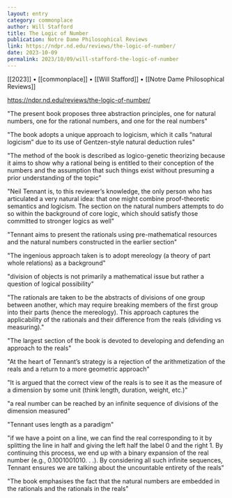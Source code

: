 ```yaml
---
layout: entry
category: commonplace
author: Will Stafford
title: The Logic of Number
publication: Notre Dame Philosophical Reviews
link: https://ndpr.nd.edu/reviews/the-logic-of-number/
date: 2023-10-09
permalink: 2023/10/09/will-stafford-the-logic-of-number
---
```


[[2023]] • [[commonplace]] • [[Will Stafford]] • [[Notre Dame Philosophical Reviews]]

https://ndpr.nd.edu/reviews/the-logic-of-number/

"The present book proposes three abstraction principles, one for natural numbers, one for the rational numbers, and one for the real numbers"

"The book adopts a unique approach to logicism, which it calls “natural logicism” due to its use of Gentzen-style natural deduction rules"

"The method of the book is described as logico-genetic theorizing because it aims to show why a rational being is entitled to their conception of the numbers and the assumption that such things exist without presuming a prior understanding of the topic"

"Neil Tennant is, to this reviewer’s knowledge, the only person who has articulated a very natural idea: that one might combine proof-theoretic semantics and logicism. The section on the natural numbers attempts to do so within the background of core logic, which should satisfy those committed to stronger logics as well"

"Tennant aims to present the rationals using pre-mathematical resources and the natural numbers constructed in the earlier section"

"The ingenious approach taken is to adopt mereology (a theory of part whole relations) as a background"

"division of objects is not primarily a mathematical issue but rather a question of logical possibility"

"The rationals are taken to be the abstracts of divisions of one group between another, which may require breaking members of the first group into their parts (hence the mereology). This approach captures the applicability of the rationals and their difference from the reals (dividing vs measuring)."

"The largest section of the book is devoted to developing and defending an approach to the reals"

"At the heart of Tennant’s strategy is a rejection of the arithmetization of the reals and a return to a more geometric approach"

"It is argued that the correct view of the reals is to see it as the measure of a dimension by some unit (think length, duration, weight, etc.)"

"a real number can be reached by an infinite sequence of divisions of the dimension measured"

"Tennant uses length as a paradigm"

"if we have a point on a line, we can find the real corresponding to it by splitting the line in half and giving the left half the label 0 and the right 1. By continuing this process, we end up with a binary expansion of the real number (e.g., 0.1001001010. . .). By considering all such infinite sequences, Tennant ensures we are talking about the uncountable entirety of the reals"

"The book emphasises the fact that the natural numbers are embedded in the rationals and the rationals in the reals"
